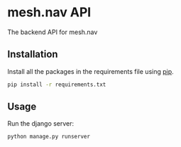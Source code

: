 
# mesh.nav API

The backend API for mesh.nav

## Installation

Install all the packages in the requirements file using [pip](https://pip.pypa.io/en/stable/).

```bash
pip install -r requirements.txt
```

## Usage

Run the django server:

```bash
python manage.py runserver
```



